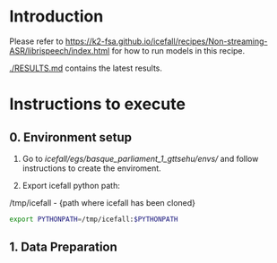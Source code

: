 # Introduction

Please refer to <https://k2-fsa.github.io/icefall/recipes/Non-streaming-ASR/librispeech/index.html> for how to run models in this recipe.

[./RESULTS.md](./RESULTS.md) contains the latest results.

# Instructions to execute

## 0. Environment setup

1. Go to *icefall/egs/basque_parliament_1_gttsehu/envs/* and follow instructions to create the enviroment.

2. Export icefall python path:

/tmp/icefall - {path where icefall has been cloned}

```bash
export PYTHONPATH=/tmp/icefall:$PYTHONPATH
```

## 1. Data Preparation

